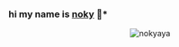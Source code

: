 ### **hi my name is [noky](https://github.com/nokyaya) 👋***

<p align="center"> <img src="https://github-readme-stats.vercel.app/api/top-langs/?username=NOKYAYA&show_icons=true&theme=radical" alt="nokyaya" />




